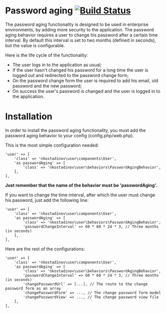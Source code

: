 # Password aging [![Build Status](https://travis-ci.org/nkostadinov/yii2-user.svg?branch=master)](https://travis-ci.org/nkostadinov/yii2-user) 

The password aging functionality is designed to be used in enterprise environments, by adding more security to the application. 
The password aging behavior requires a user to change his password after a certain time interval. 
By default this interval is set to two months (defined in seconds), but the value is configurable.

Here is the life cycle of the functionality:
 - The user logs in to the application as usual;
 - If the user hasn't changed his password for a long time the user is logged out and redirected to the password change form;
 - On the password change form the user is required to add his email, old password and the new password;
 - On success the user's password is changed and the user is logged in to the application.

# Installation

In order to install the password aging functionality, you must add the password 
aging behavior to your config (config.php/web.php).

This is the most simple configuration needed:

```
'user' => [
    'class' => 'nkostadinov\user\components\User',
    'as passwordAging' => [
        'class' => 'nkostadinov\user\behaviors\PasswordAgingBehavior',
    ],
],
```

**Just remember that the name of the behavior must be 'passwordAging'.**

If you want to change the time interval, after which the user must change his password, just add the following line:

```
'user' => [
    'class' => 'nkostadinov\user\components\User',
    'as passwordAging' => [
        'class' => 'nkostadinov\user\behaviors\PasswordAgingBehavior',
        'passwordChangeInterval' => 60 * 60 * 24 * 3, // Three months (in seconds)
    ],
],
```

Here are the rest of the configurations:

```
'user' => [
    'class' => 'nkostadinov\user\components\User',
    'as passwordAging' => [
        'class' => 'nkostadinov\user\behaviors\PasswordAgingBehavior',
        'passwordChangeInterval' => 60 * 60 * 24 * 3, // Three months (in seconds)
        'changePasswordUrl' => [...], // The route to the change password form as an array
        'changePasswordForm' => ..., // The change password form model
        'changePasswordView' => ..., // The change password view file
    ],
],
```